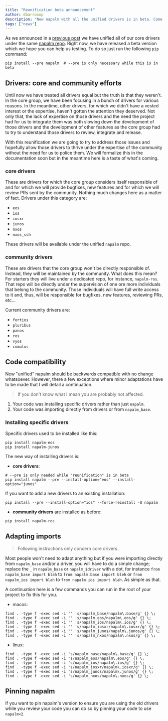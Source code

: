 ```yaml
---
title: "Reunification beta announcement"
author: dbarrosop
description: "New napalm with all the unified drivers is in beta. Come and check it out."
tags: ["news"]
---
```


As we announced in a [previous post](/reunification/) we have unified all of our core drivers under the same [napalm repo](https://github.com/napalm-automation/napalm). Right now, we have released a beta version which we hope you can help us testing. To do so just run the following ``pip`` command:

```
pip install --pre napalm  # --pre is only necessary while this is in beta
```

<!--more-->

## Drivers: core and community efforts

Until now we have treated all drivers equal but the truth is that they weren't. In the core group, we have been focusing in a bunch of drivers for various reasons. In the meantime, other drivers, for which we didn't have a vested interest or the expertise, haven't gotten the attention they deserved. Not only that, the lack of expertise on those drivers and the need the project had for us to integrate them was both slowing down the development of those drivers and the development of other features as the core group had to try to understand those drivers to review, integrate and release.

With this reunification we are going to try to address those issues and hopefully allow those drivers to thrive under the expertise of the community without the need for us to police them. We will formalize this in the documentation soon but in the meantime here is a taste of what's coming.

### core drivers

These are drivers for which the core group considers itself responsible of and for which we will provide bugfixes, new features and for which we will review PRs sent by the community. Nothing much changes here as a matter of fact. Drivers under this category are:

* ``eos``
* ``ios``
* ``iosxr``
* ``junos``
* ``nxos``
* ``nxos_ssh``

These drivers will be available under the unified ``napalm`` repo.

### community drivers

These are drivers that the core group won't be directly responsible of. Instead, they will be maintained by the community. What does this mean? For starters they will live under a dedicated repo, for instance, ``napalm-ros``. That repo will be directly under the supervision of one ore more individuals that belong to the community. Those individuals will have full write access to it and, thus, will be responsible for bugfixes, new features, reviewing PRs, etc...

Current community drivers are:

* ``fortios``
* ``pluribus``
* ``panos``
* ``ros``
* ``vyos``
* ``cumulus``

## Code compatibility

New "unified" napalm should be backwards compatible with no change whatsoever. However, there a few exceptions where minor adaptations have to be made that I will detail a continuation.

> If you don't know what I mean you are probably not affected.

1. Your code was installing specific drivers rather than just ``napalm``.
2. Your code was importing directly from drivers or from ``napalm_base``.

### Installing specific drivers

Specific drivers used to be installed like this:

```
pip install napalm-eos
pip install napalm-junos
```

The new way of installing drivers is:

* **core drivers**:

```
# --pre is only needed while "reunification" is in beta
pip install napalm --pre --install-option="eos" --install-option="junos"
```

If you want to add a new drivers to an existing installation:

```
pip install --pre --install-option="ios" --force-reinstall -U napalm
```

* **community drivers** are installed as before:


```
pip install napalm-ros
```

## Adapting imports

> Following instructions only concern core drivers.

Most people won't need to adapt anything but if you were importing directly from ``napalm_base`` and/or a driver, you will have to do a simple change; replace the ``_`` in ``napalm_base`` or ``napalm_$driver`` with a dot, for instance ``from napalm_base import blah`` to ``from napalm.base import bleh`` or ``from napalm_ios import blah`` to ``from napalm.ios import blah``. As simple as that.

A continuation here is a few commands you can run in the root of your project to fix this for you.

* macos:

```
find . -type f -exec sed -i '' 's/napalm_base/napalm\.base/g' {} \;
find . -type f -exec sed -i '' 's/napalm_eos/napalm\.eos/g' {} \;
find . -type f -exec sed -i '' 's/napalm_ios/napalm\.ios/g' {} \;
find . -type f -exec sed -i '' 's/napalm_iosxr/napalm\.iosxr/g' {} \;
find . -type f -exec sed -i '' 's/napalm_junos/napalm\.junos/g' {} \;
find . -type f -exec sed -i '' 's/napalm_nxos/napalm\.nxos/g' {} \;

```

* linux:

```
find . -type f -exec sed -i 's/napalm_base/napalm\.base/g' {} \;
find . -type f -exec sed -i 's/napalm_eos/napalm\.eos/g' {} \;
find . -type f -exec sed -i 's/napalm_ios/napalm\.ios/g' {} \;
find . -type f -exec sed -i 's/napalm_iosxr/napalm\.iosxr/g' {} \;
find . -type f -exec sed -i 's/napalm_junos/napalm\.junos/g' {} \;
find . -type f -exec sed -i 's/napalm_nxos/napalm\.nxos/g' {} \;
```

## Pinning napalm

If you want to pin napalm's version to ensure you are using the old drivers while you review your code you can do so by pinning your code to use ``napalm<2``.
